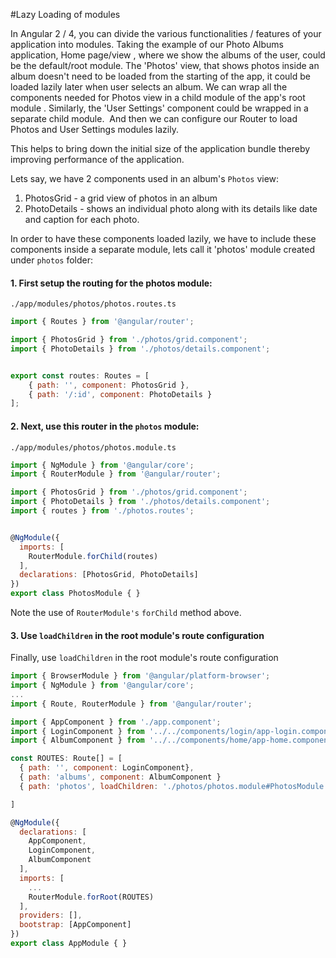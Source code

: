 #Lazy Loading of modules

In Angular 2 / 4, you can divide the various functionalities / features of your application into modules. Taking the example of our Photo Albums application, Home page/view , where we show the albums of the user, could be the default/root module. The 'Photos' view, that shows photos inside an album doesn't need to be loaded from the starting of the app, it could be loaded lazily later when user selects an album. We can wrap all the components needed for Photos view in a child module of the app's root module . Similarly, the 'User Settings' component could be wrapped in a separate child module. 
And then we can configure our Router to load Photos and User Settings modules lazily.

This helps to bring down the initial size of the application bundle thereby improving performance of the application.

Lets say, we have 2 components used in an album's `Photos` view:
1. PhotosGrid - a grid view of photos in an album
2. PhotoDetails - shows an individual photo along with its details like date and caption for each photo.

In order to have these components loaded lazily, we have to include these components inside a separate module, lets call it 'photos' module created under `photos` folder:

#### 1. First setup the routing for the photos module:

`./app/modules/photos/photos.routes.ts`
```js
import { Routes } from '@angular/router';

import { PhotosGrid } from './photos/grid.component';
import { PhotoDetails } from './photos/details.component';


export const routes: Routes = [
    { path: '', component: PhotosGrid },
    { path: '/:id', component: PhotoDetails }
];
```
#### 2. Next, use this router in the `photos` module:

`./app/modules/photos/photos.module.ts`

```js
import { NgModule } from '@angular/core';
import { RouterModule } from '@angular/router';

import { PhotosGrid } from './photos/grid.component';
import { PhotoDetails } from './photos/details.component';
import { routes } from './photos.routes';


@NgModule({
  imports: [
    RouterModule.forChild(routes)
  ],
  declarations: [PhotosGrid, PhotoDetails]
})
export class PhotosModule { }
```

Note the use of `RouterModule's` `forChild` method above.

#### 3. Use `loadChildren` in the root module's route configuration
Finally, use `loadChildren` in the root module's route configuration


```js
import { BrowserModule } from '@angular/platform-browser';
import { NgModule } from '@angular/core';
...
import { Route, RouterModule } from '@angular/router';

import { AppComponent } from './app.component';
import { LoginComponent } from '../../components/login/app-login.component';
import { AlbumComponent } from '../../components/home/app-home.component';

const ROUTES: Route[] = [
  { path: '', component: LoginComponent},
  { path: 'albums', component: AlbumComponent }
  { path: 'photos', loadChildren: './photos/photos.module#PhotosModule' }

]

@NgModule({
  declarations: [
    AppComponent,
    LoginComponent,
    AlbumComponent
  ],
  imports: [
    ...
    RouterModule.forRoot(ROUTES)
  ],
  providers: [],
  bootstrap: [AppComponent]
})
export class AppModule { }
```